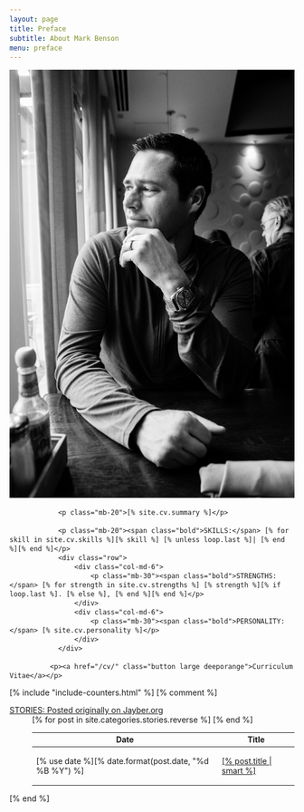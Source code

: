 ```yaml
---
layout: page
title: Preface
subtitle: About Mark Benson
menu: preface
---
```


<div class="container pb-40">

  <div class="col-sm-4 lightbox-item">
    <a href="/images/mdb_edina_grill_small.jpg" class="lightbox">
      <img src="/images/mdb_edina_grill_small.jpg" alt="Picture of Mark Benson at Edina Grill, Edina, Minnesota" />
    </a>
  </div>

  <div class="col-sm-8">

                <p class="mb-20">[% site.cv.summary %]</p>

                <p class="mb-20"><span class="bold">SKILLS:</span> [% for skill in site.cv.skills %][% skill %] [% unless loop.last %]| [% end %][% end %]</p>
                <div class="row">
                    <div class="col-md-6">
                        <p class="mb-30"><span class="bold">STRENGTHS:</span> [% for strength in site.cv.strengths %] [% strength %][% if loop.last %]. [% else %], [% end %][% end %]</p>
                    </div>
                    <div class="col-md-6">
                        <p class="mb-30"><span class="bold">PERSONALITY:</span> [% site.cv.personality %]</p>
                    </div>
                </div>

              <p><a href="/cv/" class="button large deeporange">Curriculum Vitae</a></p>

   </div>

</div>

   [% include "include-counters.html" %]
[% comment %]
<div class="divider"><i class="fa fa-star"></i></div>
<dl class="toggle">
  <dt>
    <a href="#">STORIES: Posted originally on Jayber.org</a>
  </dt>
  <dd>
    <table class="table table-hover mb-40">
      <thead>
        <tr>
          <th>Date</th>
          <th>Title</th>
        </tr>
      </thead>
      <tbody>
        [% for post in site.categories.stories.reverse %]
        <tr>
          <td>[% use date %][% date.format(post.date, "%d %B %Y") %]</td>
          <td>
            <p><a href="[% post.url %]" title="Read [% post.title | smart %]">[% post.title | smart %]</a></p>
          </td>
        </tr>
        [% end %]
      </tbody>
    </table>
  </dd>
</dl>
[% end %]
